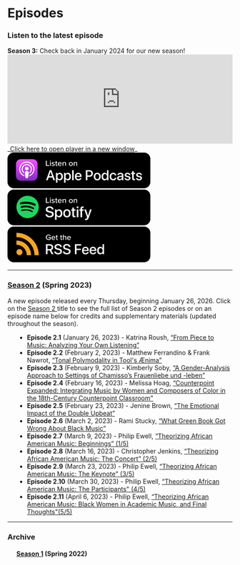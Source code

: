 <div class="hero-image" style="background-image: url('../images/pexels-jessica-lewis-583843.jpg');" alt="Iphone and Headphones. Photo by Jessica Lewis">
  <div class="hero-text" style="left:20%;">
    <h1>Episodes</h1>
  </div>
</div>

### Listen to the latest episode

<div class="announce">
<strong>Season 3:</strong> Check back in January 2024 for our new season!
</div>

<iframe style="width: 100%; height:200px; border:none;" frameborder="no" scrolling="no" seamless src="https://player.captivate.fm/show/d9c88032-2609-4757-82c7-860198cb482f/"></iframe>
_<a href="https://player.captivate.fm/show/d9c88032-2609-4757-82c7-860198cb482f/" target="_blank">Click here to open player in a new window</a>_
<div class="subscribemini">
<a href="https://podcasts.apple.com/us/podcast/smt-pod/id1570119752" target="_blank"><img class="podimage" src="/images/ApplePodcasts.svg" alt="Listen on Apple Podcasts"/></a>
<a href="https://open.spotify.com/show/04BPdqjp732Z1zEvyKXWO3?go=1&utm_source=embed_v3&t=0" target="_blank"><img class="podimage" src="/images/Spotify.svg" alt="Listen on Spotify"/></a>
<a href="https://feeds.captivate.fm/smt-pod/" target="_blank"><img class="podimage" src="/images/RSSFeed.svg" alt="Get the RSS"/></a>
</div>
<hr>

<h3><a href="season02">Season 2</a> (Spring 2023)</h3>
A new episode released every Thursday, beginning January 26, 2026. Click on the <a href="season02">Season 2 </a> title to see the full list of Season 2 episodes or on an episode name below for credits and supplementary materials (updated throughout the season).

<div style="margin-left:20px;">
<ul><li><b>Episode 2.1</b> (January 26, 2023) - Katrina Roush, <a href="season02#e2.1">“From Piece to Music: Analyzing Your Own Listening”</a></li>
<li><b>Episode 2.2</b> (February 2, 2023) - Matthew Ferrandino & Frank Nawrot, <a href="season02#e2.2">“Tonal Polymodality in Tool's Ænima” </a></li>
<li><b>Episode 2.3</b> (February 9, 2023) - Kimberly Soby, <a href="season02#e2.3">“A Gender-Analysis Approach to Settings of Chamisso’s Frauenliebe und -leben”</a></li>
<li><b>Episode 2.4</b> (February 16, 2023) - Melissa Hoag, <a href="season02#e2.4">“Counterpoint Expanded: Integrating Music by Women and Composers of Color in the 18th-Century Counterpoint Classroom"</a></li>
<li><b>Episode 2.5</b> (February 23, 2023) - Jenine Brown, <a href="season02#e2.5">“The Emotional Impact of the Double Upbeat”</a></li>
<li><b>Episode 2.6</b> (March 2, 2023) - Rami Stucky, <a href="season02#e2.6">“What Green Book Got Wrong About Black Music”</a></li>
<li><b>Episode 2.7</b> (March 9, 2023) - Philip Ewell, <a href="season02#e2.7">“Theorizing African American Music: Beginnings” (1/5)</a></li>
<li><b>Episode 2.8</b> (March 16, 2023) - Christopher Jenkins, <a href="season02#e2.8">“Theorizing African American Music: The Concert” (2/5)</a></li>
<li><b>Episode 2.9</b> (March 23, 2023) - Philip Ewell, <a href="season02#e2.9">“Theorizing African American Music: The Keynote" (3/5)</a></li>
<li><b>Episode 2.10</b> (March 30, 2023) - Philip Ewell, <a href="season02#e2.10">“Theorizing African American Music: The Participants" (4/5)</a></li>
<li><b>Episode 2.11</b> (April 6, 2023) - Philip Ewell, <a href="season02#e2.11">“Theorizing African American Music: Black Women in Academic Music, and Final Thoughts"(5/5)</a></li>
</ul>
</div>
<hr/>
<h3>Archive</h3>
<div style="margin-left:20px;" id="archive">
<h4><a href="season01">Season 1</a> (Spring 2022)</h4>
</div>
